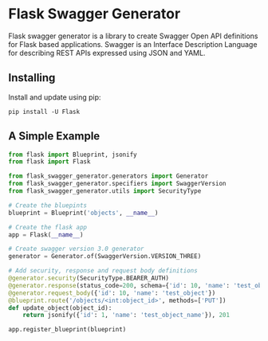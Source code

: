 # Flask Swagger Generator
Flask swagger generator is a library to create Swagger Open API definitions 
for Flask based applications. Swagger is an Interface Description Language for describing REST 
APIs expressed using JSON and YAML. 

## Installing 
Install and update using pip:

```
pip install -U Flask
```

## A Simple Example

```python
from flask import Blueprint, jsonify
from flask import Flask

from flask_swagger_generator.generators import Generator
from flask_swagger_generator.specifiers import SwaggerVersion
from flask_swagger_generator.utils import SecurityType

# Create the bluepints
blueprint = Blueprint('objects', __name__)

# Create the flask app
app = Flask(__name__)

# Create swagger version 3.0 generator
generator = Generator.of(SwaggerVersion.VERSION_THREE)

# Add security, response and request body definitions
@generator.security(SecurityType.BEARER_AUTH)
@generator.response(status_code=200, schema={'id': 10, 'name': 'test_object'})
@generator.request_body({'id': 10, 'name': 'test_object'})
@blueprint.route('/objects/<int:object_id>', methods=['PUT'])
def update_object(object_id):
    return jsonify({'id': 1, 'name': 'test_object_name'}), 201

app.register_blueprint(blueprint)
```